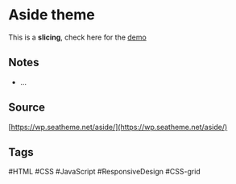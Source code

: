 # Aside theme
This is a **slicing**, check here for the [demo](https://aldopolojr.github.io/aside-theme/)

## Notes
- …

## Source
[https://wp.seatheme.net/aside/](https://wp.seatheme.net/aside/)

## Tags
#HTML #CSS #JavaScript #ResponsiveDesign #CSS-grid